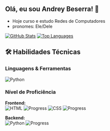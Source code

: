 ## Olá, eu sou Andrey Beserra! 👋

- Hoje curso e estudo Redes de Computadores
- pronomes: Ele/Dele

[![GitHub Stats](https://github-readme-stats.vercel.app/api?username=AndreyBeserra&show_icons=true&theme=radical&hide=contribs,prs)](https://github.com/anuraghazra/github-readme-stats)
[![Top Languages](https://github-readme-stats.vercel.app/api/top-langs/?username=AndreyBeserra&layout=compact&theme=radical)](https://github.com/anuraghazra/github-readme-stats)

## 🛠 Habilidades Técnicas

### Linguagens & Ferramentas
![Python](https://img.shields.io/badge/Python-3776AB?style=for-the-badge&logo=python&logoColor=white)

### Nível de Proficiência
**Frontend:**  
![HTML](https://img.shields.io/badge/HTML5-E34F26?style=flat-square&logo=html5&logoColor=white) ![Progress](https://geps.dev/progress/50)
![CSS](https://img.shields.io/badge/CSS3-1572B6?style=flat-square&logo=css3&logoColor=white) ![Progress](https://geps.dev/progress/50)

**Backend:**  
![Python](https://img.shields.io/badge/Python-3776AB?style=flat-square&logo=python&logoColor=white) ![Progress](https://geps.dev/progress/40)
